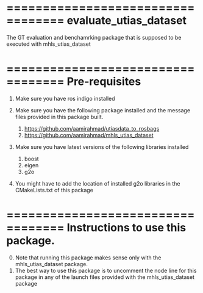 ==================================
evaluate_utias_dataset
==================================

The GT evaluation and benchamrking package that is supposed to be executed with mhls_utias_dataset


==================================
Pre-requisites
==================================
1. Make sure you have ros indigo installed
2. Make sure you have the following package installed and the message files provided in this package built.

    1. https://github.com/aamirahmad/utiasdata_to_rosbags
    2. https://github.com/aamirahmad/mhls_utias_dataset
    
3. Make sure you have latest versions of the following libraries installed

   1. boost
   2. eigen
   3. g2o
   
4. You might have to add the location of installed g2o libraries in the CMakeLists.txt of this package

==================================
Instructions to use this package.
==================================
0. Note that running this package makes sense only with the mhls_utias_dataset package.
1. The best way to use this package is to uncomment the node line for this package in any of the launch files provided with the mhls_utias_dataset package
